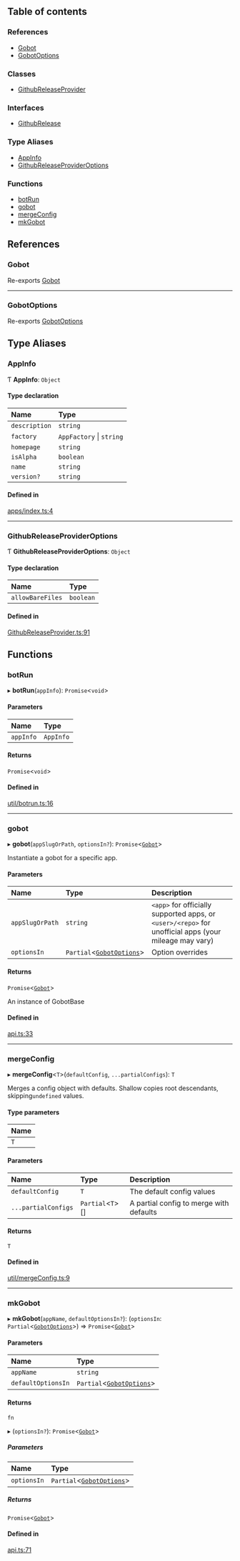 ## Table of contents

### References

- [Gobot](api.md#gobot)
- [GobotOptions](api.md#gobotoptions)

### Classes

- [GithubReleaseProvider](../classes/api.GithubReleaseProvider.md)

### Interfaces

- [GithubRelease](../interfaces/api.GithubRelease.md)

### Type Aliases

- [AppInfo](api.md#appinfo)
- [GithubReleaseProviderOptions](api.md#githubreleaseprovideroptions)

### Functions

- [botRun](api.md#botrun)
- [gobot](api.md#gobot-1)
- [mergeConfig](api.md#mergeconfig)
- [mkGobot](api.md#mkgobot)

## References

### Gobot

Re-exports [Gobot](../classes/Gobot.Gobot.md)

---

### GobotOptions

Re-exports [GobotOptions](../interfaces/Gobot.GobotOptions.md)

## Type Aliases

### AppInfo

Ƭ **AppInfo**: `Object`

#### Type declaration

| Name          | Type                     |
| :------------ | :----------------------- |
| `description` | `string`                 |
| `factory`     | `AppFactory` \| `string` |
| `homepage`    | `string`                 |
| `isAlpha`     | `boolean`                |
| `name`        | `string`                 |
| `version?`    | `string`                 |

#### Defined in

[apps/index.ts:4](https://github.com/benallfree/gobot/blob/v1.0.0-alpha.33/src/apps/index.ts#L4)

---

### GithubReleaseProviderOptions

Ƭ **GithubReleaseProviderOptions**: `Object`

#### Type declaration

| Name             | Type      |
| :--------------- | :-------- |
| `allowBareFiles` | `boolean` |

#### Defined in

[GithubReleaseProvider.ts:91](https://github.com/benallfree/gobot/blob/v1.0.0-alpha.33/src/GithubReleaseProvider.ts#L91)

## Functions

### botRun

▸ **botRun**(`appInfo`): `Promise`\<`void`\>

#### Parameters

| Name      | Type      |
| :-------- | :-------- |
| `appInfo` | `AppInfo` |

#### Returns

`Promise`\<`void`\>

#### Defined in

[util/botrun.ts:16](https://github.com/benallfree/gobot/blob/v1.0.0-alpha.33/src/util/botrun.ts#L16)

---

### gobot

▸ **gobot**(`appSlugOrPath`, `optionsIn?`): `Promise`\<[`Gobot`](../classes/Gobot.Gobot.md)\>

Instantiate a gobot for a specific app.

#### Parameters

| Name            | Type                                                               | Description                                                                                           |
| :-------------- | :----------------------------------------------------------------- | :---------------------------------------------------------------------------------------------------- |
| `appSlugOrPath` | `string`                                                           | `<app>` for officially supported apps, or `<user>/<repo>` for unofficial apps (your mileage may vary) |
| `optionsIn`     | `Partial`\<[`GobotOptions`](../interfaces/Gobot.GobotOptions.md)\> | Option overrides                                                                                      |

#### Returns

`Promise`\<[`Gobot`](../classes/Gobot.Gobot.md)\>

An instance of GobotBase

#### Defined in

[api.ts:33](https://github.com/benallfree/gobot/blob/v1.0.0-alpha.33/src/api.ts#L33)

---

### mergeConfig

▸ **mergeConfig**\<`T`\>(`defaultConfig`, `...partialConfigs`): `T`

Merges a config object with defaults. Shallow copies root descendants,
skipping`undefined` values.

#### Type parameters

| Name |
| :--- |
| `T`  |

#### Parameters

| Name                | Type               | Description                             |
| :------------------ | :----------------- | :-------------------------------------- |
| `defaultConfig`     | `T`                | The default config values               |
| `...partialConfigs` | `Partial`\<`T`\>[] | A partial config to merge with defaults |

#### Returns

`T`

#### Defined in

[util/mergeConfig.ts:9](https://github.com/benallfree/gobot/blob/v1.0.0-alpha.33/src/util/mergeConfig.ts#L9)

---

### mkGobot

▸ **mkGobot**(`appName`, `defaultOptionsIn?`): (`optionsIn`: `Partial`\<[`GobotOptions`](../interfaces/Gobot.GobotOptions.md)\>) => `Promise`\<[`Gobot`](../classes/Gobot.Gobot.md)\>

#### Parameters

| Name               | Type                                                               |
| :----------------- | :----------------------------------------------------------------- |
| `appName`          | `string`                                                           |
| `defaultOptionsIn` | `Partial`\<[`GobotOptions`](../interfaces/Gobot.GobotOptions.md)\> |

#### Returns

`fn`

▸ (`optionsIn?`): `Promise`\<[`Gobot`](../classes/Gobot.Gobot.md)\>

##### Parameters

| Name        | Type                                                               |
| :---------- | :----------------------------------------------------------------- |
| `optionsIn` | `Partial`\<[`GobotOptions`](../interfaces/Gobot.GobotOptions.md)\> |

##### Returns

`Promise`\<[`Gobot`](../classes/Gobot.Gobot.md)\>

#### Defined in

[api.ts:71](https://github.com/benallfree/gobot/blob/v1.0.0-alpha.33/src/api.ts#L71)
